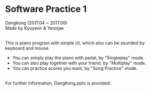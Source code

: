 # Software Practice 1
Dangkong (2017.04 ~ 2017.06)<br>
Made by Kyuyeon & Yeonjae<br><br>

This is piano program with simple UI, which also can be sounded by keyboard and mouse.<br>
- You can simply play the piano with pedal, by "Singleplay" mode.<br>
- You can also play together with your friend, by "Multiplay" mode.<br>
- You can practice scores you want, by "Song Practice" mode.<br><br>

For further information, DangKong.pptx is provided.
